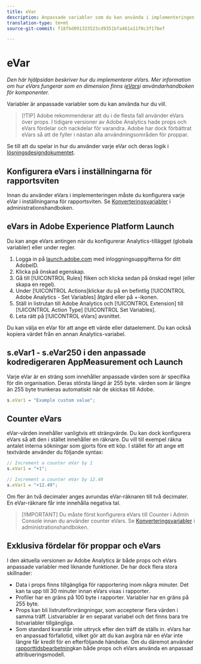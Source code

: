 ```yaml
---
title: eVar
description: Anpassade variabler som du kan använda i implementeringen.
translation-type: tm+mt
source-git-commit: f18fbd091333523cd9351bfa461a11f0c3f17bef

---
```



# eVar

*Den här hjälpsidan beskriver hur du implementerar eVars. Mer information om hur eVars fungerar som en dimension finns i[eVars](../../../components/c-variables/dimensionslist/reports-conversion.md)i användarhandboken för komponenter.*

Variabler är anpassade variabler som du kan använda hur du vill.

> [!TIP] Adobe rekommenderar att du i de flesta fall använder eVars över props. I tidigare versioner av Adobe Analytics hade props och eVars fördelar och nackdelar för varandra. Adobe har dock förbättrat eVars så att de fyller i nästan alla användningsområden för proppar.

Se till att du spelar in hur du använder varje eVar och deras logik i [lösningsdesigndokumentet](../../prepare/solution-design.md).

## Konfigurera eVars i inställningarna för rapportsviten

Innan du använder eVars i implementeringen måste du konfigurera varje eVar i inställningarna för rapportsviten. Se [Konverteringsvariabler](/help/admin/admin/conversion-var-admin/conversion-var-admin.md) i administrationshandboken.

## eVars in Adobe Experience Platform Launch

Du kan ange eVars antingen när du konfigurerar Analytics-tillägget (globala variabler) eller under regler.

1. Logga in på [launch.adobe.com](https://launch.adobe.com) med inloggningsuppgifterna för ditt AdobeID.
2. Klicka på önskad egenskap.
3. Gå till [!UICONTROL Rules] fliken och klicka sedan på önskad regel (eller skapa en regel).
4. Under [!UICONTROL Actions]klickar du på en befintlig [!UICONTROL Adobe Analytics - Set Variables] åtgärd eller på +-ikonen.
5. Ställ in listrutan till Adobe Analytics och [!UICONTROL Extension] till [!UICONTROL Action Type] [!UICONTROL Set Variables].
6. Leta rätt på [!UICONTROL eVars] avsnittet.

Du kan välja en eVar för att ange ett värde eller dataelement. Du kan också kopiera värdet från en annan Analytics-variabel.

## s.eVar1 - s.eVar250 i den anpassade kodredigeraren AppMeasurement och Launch

Varje eVar är en sträng som innehåller anpassade värden som är specifika för din organisation. Deras största längd är 255 byte. värden som är längre än 255 byte trunkeras automatiskt när de skickas till Adobe.

```js
s.eVar1 = "Example custom value";
```

## Counter eVars

eVar-värden innehåller vanligtvis ett strängvärde. Du kan dock konfigurera eVars så att den i stället innehåller en räknare. Du vill till exempel räkna antalet interna sökningar som gjorts före ett köp. I stället för att ange ett textvärde använder du följande syntax:

```js
// Increment a counter eVar by 1
s.eVar1 = "+1";

// Increment a counter eVar by 12.49
s.eVar1 = "+12.49";
```

Om fler än två decimaler anges avrundas eVar-räknaren till två decimaler. En eVar-räknare får inte innehålla negativa tal.

> [!IMPORTANT] Du måste först konfigurera eVars till Counter i Admin Console innan du använder counter eVars. Se [Konverteringsvariabler](/help/admin/admin/conversion-var-admin/conversion-var-admin.md) i administrationshandboken.

## Exklusiva fördelar för proppar och eVars

I den aktuella versionen av Adobe Analytics är både props och eVars anpassade variabler med liknande funktioner. De har dock flera stora skillnader:

* Data i props finns tillgängliga för rapportering inom några minuter. Det kan ta upp till 30 minuter innan eVars visas i rapporter.
* Profiler har en gräns på 100 byte i rapporter. Variabler har en gräns på 255 byte.
* Props kan bli listruteförvrängningar, som accepterar flera värden i samma träff. Listvariabler är en separat variabel och det finns bara tre listvariabler tillgängliga.
* Som standard kvarstår inte uttryck efter den träff de ställs in. eVars har en anpassad förfallotid, vilket gör att du kan avgöra när en eVar inte längre får kredit för en efterföljande händelse. Om du däremot använder [rapporttidsbearbetning](../../../components/vrs/vrs-report-time-processing.md)kan både props och eVars använda en anpassad attribueringsmodell.

